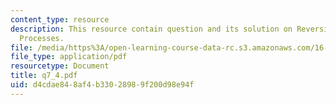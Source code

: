```yaml
---
content_type: resource
description: This resource contain question and its solution on Reversible and Irreversible
  Processes.
file: /media/https%3A/open-learning-course-data-rc.s3.amazonaws.com/16-01-unified-engineering-i-ii-iii-iv-fall-2005-spring-2006/d4cdae848af4b33028989f200d98e94f_q7_4.pdf
file_type: application/pdf
resourcetype: Document
title: q7_4.pdf
uid: d4cdae84-8af4-b330-2898-9f200d98e94f
---
```

